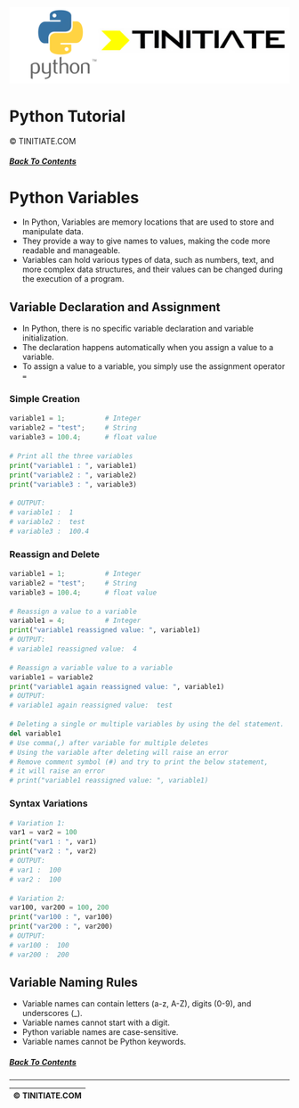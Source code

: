 ![Python Tinitiate Image](../../python_tinitiate.png)

# Python Tutorial
&copy; TINITIATE.COM

##### [Back To Contents](../../README.md)

# Python Variables
* In Python, Variables are memory locations that are used to store and manipulate data.
* They provide a way to give names to values, making the code more readable and manageable.
* Variables can hold various types of data, such as numbers, text, and more complex data structures, and their values can be changed during the execution of a program.

## Variable Declaration and Assignment
* In Python, there is no specific variable declaration and variable initialization.
* The declaration happens automatically when you assign a value to a variable.
* To assign a value to a variable, you simply use the assignment operator `=`
### Simple Creation
```python
variable1 = 1;          # Integer
variable2 = "test";     # String
variable3 = 100.4;      # float value

# Print all the three variables 
print("variable1 : ", variable1)
print("variable2 : ", variable2)
print("variable3 : ", variable3)

# OUTPUT:
# variable1 :  1
# variable2 :  test
# variable3 :  100.4
```
### Reassign and Delete
```python
variable1 = 1;          # Integer
variable2 = "test";     # String
variable3 = 100.4;      # float value

# Reassign a value to a variable
variable1 = 4;          # Integer
print("variable1 reassigned value: ", variable1)
# OUTPUT:
# variable1 reassigned value:  4

# Reassign a variable value to a variable
variable1 = variable2
print("variable1 again reassigned value: ", variable1)
# OUTPUT:
# variable1 again reassigned value:  test

# Deleting a single or multiple variables by using the del statement.
del variable1
# Use comma(,) after variable for multiple deletes
# Using the variable after deleting will raise an error
# Remove comment symbol (#) and try to print the below statement,
# it will raise an error
# print("variable1 reassigned value: ", variable1)
```
### Syntax Variations
```python
# Variation 1:
var1 = var2 = 100
print("var1 : ", var1)
print("var2 : ", var2)
# OUTPUT:
# var1 :  100
# var2 :  100

# Variation 2:
var100, var200 = 100, 200
print("var100 : ", var100)
print("var200 : ", var200)
# OUTPUT:
# var100 :  100
# var200 :  200
```

## Variable Naming Rules
* Variable names can contain letters (a-z, A-Z), digits (0-9), and underscores (_).
* Variable names cannot start with a digit.
* Python variable names are case-sensitive.
* Variable names cannot be Python keywords.

##### [Back To Contents](../../README.md)
***
| &copy; TINITIATE.COM |
|----------------------|

